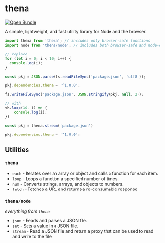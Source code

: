 # thena
[![Open Bundle](https://bundlejs.com/badge-dark.svg)](https://bundlejs.com/?q=thena) 

A simple, lightweight, and fast utility library for Node and the browser.

```ts
import thena from 'thena'; // includes only browser-safe functions
import node from 'thena/node'; // includes both browser-safe and node-only functions

// replace
for (let i = 0; i < 10; i++) {
  console.log(i);
}

const pkj = JSON.parse(fs.readFileSync('package.json', 'utf8'));

pkj.dependencies.thena = '^1.0.0';

fs.writeFileSync('package.json', JSON.stringify(pkj, null, 2));

// with
th.loop(10, () => {
    console.log(i);
})

const pkj = thena.stream('package.json')

pkj.dependencies.thena = '^1.0.0';
```

## Utilities

### `thena`
- `each` - Iterates over an array or object and calls a function for each item.
- `loop` - Loops a function a specified number of times.
- `num` - Converts strings, arrays, and objects to numbers.
- `fetch` - Fetches a URL and returns a re-consumable response.

### `thena/node`
*everything from `thena`*

- `json` - Reads and parses a JSON file.
- `set` - Sets a value in a JSON file.
- `stream` - Read a JSON file and return a proxy that can be used to read and write to the file

